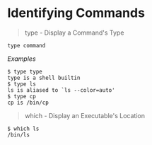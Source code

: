 # Identifying Commands

> type - Display a Command's Type

`type command`

*Examples*

```
$ type type
type is a shell builtin
$ type ls
ls is aliased to `ls --color=auto'
$ type cp
cp is /bin/cp
```

> which - Display an Executable's Location

```
﻿$ which ls
/bin/ls
```
